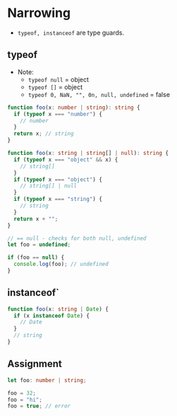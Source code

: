 # Narrowing

- `typeof, instanceof` are type guards.

## typeof

- Note:
  - `typeof null` = object
  - `typeof []` = object
  - `typeof 0, NaN, "", 0n, null, undefined` = false

```ts
function foo(x: number | string): string {
  if (typeof x === "number") {
    // number
  }
  return x; // string
}
```

```ts
function foo(x: string | string[] | null): string {
  if (typeof x === "object" && x) {
    // string[]
  }
  if (typeof x === "object") {
    // string[] | null
  }
  if (typeof x === "string") {
    // string
  }
  return x + "";
}
```

```ts
// == null - checks for both null, undefined
let foo = undefined;

if (foo == null) {
  console.log(foo); // undefined
}
```

## instanceof`

```ts
function foo(x: string | Date) {
  if (x instanceof Date) {
    // Date
  }
  // string
}
```

## Assignment

```ts
let foo: number | string;

foo = 32;
foo = "hi";
foo = true; // error
```
